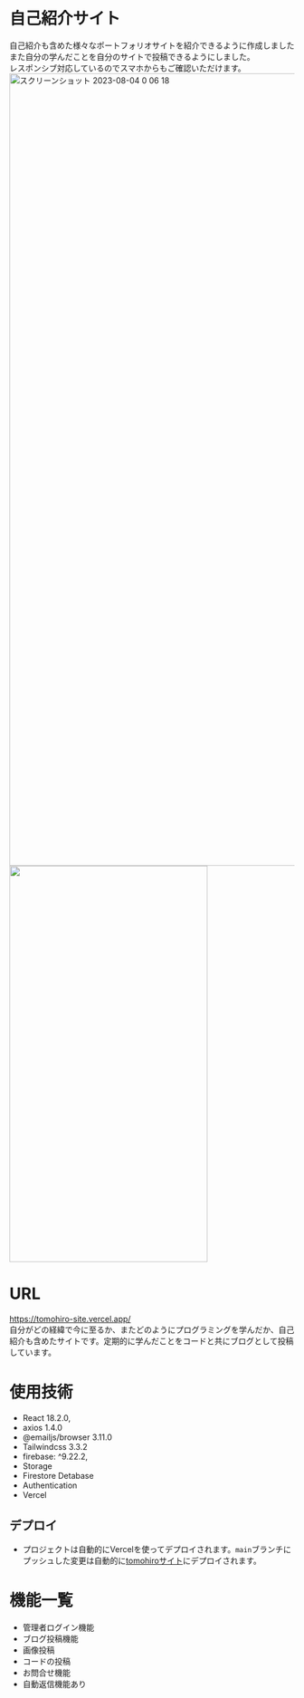 # 自己紹介サイト
  自己紹介も含めた様々なポートフォリオサイトを紹介できるように作成しました<br >
  また自分の学んだことを自分のサイトで投稿できるようにしました。<br > 
 レスポンシブ対応しているのでスマホからもご確認いただけます。
 <img width="1400" alt="スクリーンショット 2023-08-04 0 06 18" src="https://tomohiro-site.vercel.app/img/スクリーンショット 2023-08-03 11.05.06.png">
 <img width="350" height="700" src= "https://tomohiro-site.vercel.app/img/IMG_6905.jpg">

# URL
https://tomohiro-site.vercel.app/ <br >
自分がどの経緯で今に至るか、またどのようにプログラミングを学んだか、自己紹介も含めたサイトです。定期的に学んだことをコードと共にブログとして投稿しています。

# 使用技術
- React 18.2.0,
- axios 1.4.0  
- @emailjs/browser 3.11.0
- Tailwindcss 3.3.2
-  firebase: ^9.22.2,
  - Storage
  - Firestore Detabase
  - Authentication
- Vercel 



## デプロイ
- プロジェクトは自動的にVercelを使ってデプロイされます。`main`ブランチにプッシュした変更は自動的に[tomohiroサイト](https://tomohiro-site.vercel.app/)にデプロイされます。

# 機能一覧
- 管理者ログイン機能
- ブログ投稿機能
 - 画像投稿
 - コードの投稿
- お問合せ機能
 - 自動返信機能あり


